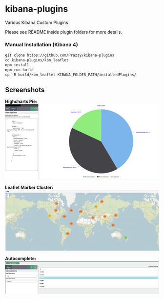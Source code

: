 # kibana-plugins
Various Kibana Custom Plugins

Please see README inside plugin folders for more details.

### Manual Installation (Kibana 4)
```
git clone https://github.com/Prazzy/kibana-plugins
cd kibana-plugins/kbn_leaflet
npm install
npm run build
cp -R build/kbn_leaflet KIBANA_FOLDER_PATH/installedPlugins/
```

## Screenshots
**Highcharts Pie:**
![pie-screenshot](/kbn_highcharts_pie/images/pie-k4.png?raw=true)

**Leaflet Marker Cluster:**
![leaflet-screenshot](/kbn_leaflet/images/marker-cluster.png?raw=true)

**Autocomplete:**
![leaflet-screenshot](/kbn_autocomplete/images/k4-autocomplete.png?raw=true)
